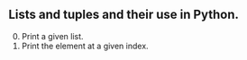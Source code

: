 Lists and tuples and their use in Python.
---
0. Print a given list.
1. Print the element at a given index.
